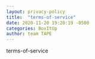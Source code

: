 ```yaml
---
layout: privacy-policy
title:  "terms-of-service"
date: 2020-11-20 19:20:19 -0500
categories: BoxItUp
author: team TAPE
---
```


terms-of-service
